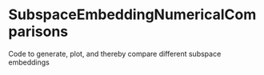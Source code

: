 # SubspaceEmbeddingNumericalComparisons
 Code to generate, plot, and thereby compare different subspace embeddings
